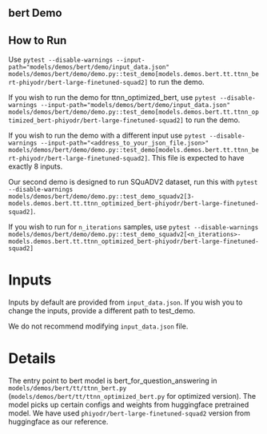 ## bert Demo
## How to Run

Use `pytest --disable-warnings --input-path="models/demos/bert/demo/input_data.json" models/demos/bert/demo/demo.py::test_demo[models.demos.bert.tt.ttnn_bert-phiyodr/bert-large-finetuned-squad2]` to run the demo.

If you wish to run the demo for ttnn_optimized_bert, use `pytest --disable-warnings --input-path="models/demos/bert/demo/input_data.json" models/demos/bert/demo/demo.py::test_demo[models.demos.bert.tt.ttnn_optimized_bert-phiyodr/bert-large-finetuned-squad2]` to run the demo.

If you wish to run the demo with a different input use `pytest --disable-warnings --input-path="<address_to_your_json_file.json>" models/demos/bert/demo/demo.py::test_demo[models.demos.bert.tt.ttnn_bert-phiyodr/bert-large-finetuned-squad2]`. This file is expected to have exactly 8 inputs.

Our second demo is designed to run SQuADV2 dataset, run this with `pytest --disable-warnings models/demos/bert/demo/demo.py::test_demo_squadv2[3-models.demos.bert.tt.ttnn_optimized_bert-phiyodr/bert-large-finetuned-squad2]`.

If you wish to run for `n_iterations` samples, use `pytest --disable-warnings models/demos/bert/demo/demo.py::test_demo_squadv2[<n_iterations>-models.demos.bert.tt.ttnn_optimized_bert-phiyodr/bert-large-finetuned-squad2]`


# Inputs
Inputs by default are provided from `input_data.json`. If you wish you to change the inputs, provide a different path to test_demo.

We do not recommend modifying `input_data.json` file.

# Details
The entry point to  bert model is bert_for_question_answering in `models/demos/bert/tt/ttnn_bert.py` (`models/demos/bert/tt/ttnn_optimized_bert.py` for optimized version). The model picks up certain configs and weights from huggingface pretrained model. We have used `phiyodr/bert-large-finetuned-squad2` version from huggingface as our reference.
